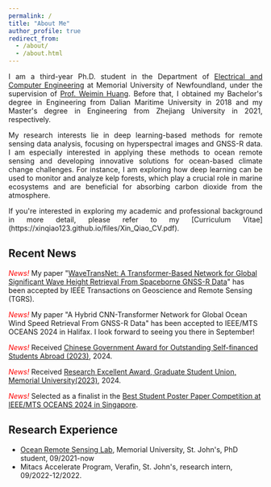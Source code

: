 ```yaml
---
permalink: /
title: "About Me"
author_profile: true
redirect_from: 
  - /about/
  - /about.html
---
```


<p style="text-align: justify;">
I am a third-year Ph.D. student in the Department of <a href='https://www.mun.ca/engineering/ece/'>Electrical and Computer Engineering</a> at Memorial University of Newfoundland, under the supervision of <a href='https://www.engr.mun.ca/~weimin/'>Prof. Weimin Huang</a>. Before that, I obtained my Bachelor's degree in Engineering from Dalian Maritime University in 2018 and my Master's degree in Engineering from Zhejiang University in 2021, respectively. 
</p>

<p style="text-align: justify;">
My research interests lie in deep learning-based methods for remote sensing data analysis, focusing on hyperspectral images and GNSS-R data. I am especially interested in applying these methods to ocean remote sensing and developing innovative solutions for ocean-based climate change challenges. For instance, I am exploring how deep learning can be used to monitor and analyze kelp forests, which play a crucial role in marine ecosystems and are beneficial for absorbing carbon dioxide from the atmosphere.
</p>

<p style="text-align: justify;">
If you're interested in exploring my academic and professional background in more detail, please refer to my [Curriculum Vitae](https://xinqiao123.github.io/files/Xin_Qiao_CV.pdf).
</p>

## Recent News 

*<font color=red> News! </font>* My paper "[WaveTransNet: A Transformer-Based Network for Global Significant Wave Height Retrieval From Spaceborne GNSS-R Data](https://ieeexplore.ieee.org/document/10609433)" has been accepted by IEEE Transactions on Geoscience and Remote Sensing (TGRS). 

*<font color=red> News! </font>* My paper "A Hybrid CNN-Transformer Network for Global Ocean Wind Speed Retrieval From GNSS-R Data" has been accepted to IEEE/MTS OCEANS 2024 in Halifax. I look forward to seeing you there in September! 

*<font color=red> News! </font>* Received [Chinese Government Award for Outstanding Self-financed Students Abroad (2023)](https://en.wikipedia.org/wiki/Chinese_government_award_for_outstanding_self-financed_students_abroad), 2024.  

*<font color=red> News! </font>* Received [Research Excellent Award, Graduate Student Union, Memorial University(2023)](https://www.gsumun.ca/awards-2023-24), 2024. 

*<font color=red> News! </font>* Selected as a finalist in the [Best Student Poster Paper Competition at IEEE/MTS OCEANS 2024 in Singapore](https://singapore24.oceansconference.org/student-poster-competition/).


## Research Experience

* [Ocean Remote Sensing Lab](https://www.mun.ca/engineering/ece/research/research-laboratories/radar-remote-sensing-laboratory-rrsl/), Memorial University, St. John's, PhD student, 09/2021-now
* Mitacs Accelerate Program, Verafin, St. John's, research intern, 09/2022-12/2022.
